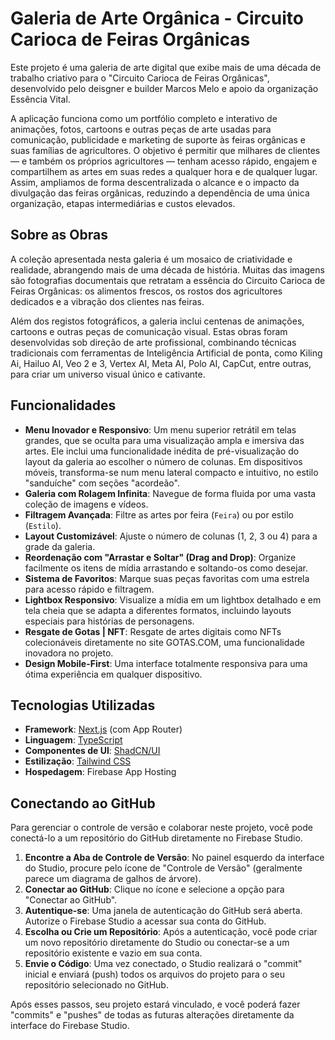 # Galeria de Arte Orgânica - Circuito Carioca de Feiras Orgânicas

Este projeto é uma galeria de arte digital que exibe mais de uma década de trabalho criativo para o "Circuito Carioca de Feiras Orgânicas", desenvolvido pelo deisgner e builder Marcos Melo e apoio da organização Essência Vital.

A aplicação funciona como um portfólio completo e interativo de animações, fotos, cartoons e outras peças de arte usadas para comunicação, publicidade e marketing de suporte às feiras orgânicas e suas famílias de agricultores. O objetivo é permitir que milhares de clientes — e também os próprios agricultores — tenham acesso rápido, engajem e compartilhem as artes em suas redes a qualquer hora e de qualquer lugar. Assim, ampliamos de forma descentralizada o alcance e o impacto da divulgação das feiras orgânicas, reduzindo a dependência de uma única organização, etapas intermediárias e custos elevados.

## Sobre as Obras

A coleção apresentada nesta galeria é um mosaico de criatividade e realidade, abrangendo mais de uma década de história. Muitas das imagens são fotografias documentais que retratam a essência do Circuito Carioca de Feiras Orgânicas: os alimentos frescos, os rostos dos agricultores dedicados e a vibração dos clientes nas feiras.

Além dos registos fotográficos, a galeria inclui centenas de animações, cartoons e outras peças de comunicação visual. Estas obras foram desenvolvidas sob direção de arte profissional, combinando técnicas tradicionais com ferramentas de Inteligência Artificial de ponta, como Kiling Ai, Hailuo AI, Veo 2 e 3, Vertex AI, Meta AI, Polo AI, CapCut, entre outras, para criar um universo visual único e cativante.

## Funcionalidades

*   **Menu Inovador e Responsivo**: Um menu superior retrátil em telas grandes, que se oculta para uma visualização ampla e imersiva das artes. Ele inclui uma funcionalidade inédita de pré-visualização do layout da galeria ao escolher o número de colunas. Em dispositivos móveis, transforma-se num menu lateral compacto e intuitivo, no estilo "sanduíche" com seções "acordeão".
*   **Galeria com Rolagem Infinita**: Navegue de forma fluida por uma vasta coleção de imagens e vídeos.
*   **Filtragem Avançada**: Filtre as artes por feira (`Feira`) ou por estilo (`Estilo`).
*   **Layout Customizável**: Ajuste o número de colunas (1, 2, 3 ou 4) para a grade da galeria.
*   **Reordenação com "Arrastar e Soltar" (Drag and Drop)**: Organize facilmente os itens de mídia arrastando e soltando-os como desejar.
*   **Sistema de Favoritos**: Marque suas peças favoritas com uma estrela para acesso rápido e filtragem.
*   **Lightbox Responsivo**: Visualize a mídia em um lightbox detalhado e em tela cheia que se adapta a diferentes formatos, incluindo layouts especiais para histórias de personagens.
*   **Resgate de Gotas | NFT**: Resgate de artes digitais como NFTs colecionáveis diretamente no site GOTAS.COM, uma funcionalidade inovadora no projeto.
*   **Design Mobile-First**: Uma interface totalmente responsiva para uma ótima experiência em qualquer dispositivo.

## Tecnologias Utilizadas

*   **Framework**: [Next.js](https://nextjs.org/) (com App Router)
*   **Linguagem**: [TypeScript](https://www.typescriptlang.org/)
*   **Componentes de UI**: [ShadCN/UI](https://ui.shadcn.com/)
*   **Estilização**: [Tailwind CSS](https://tailwindcss.com/)
*   **Hospedagem**: Firebase App Hosting

## Conectando ao GitHub

Para gerenciar o controle de versão e colaborar neste projeto, você pode conectá-lo a um repositório do GitHub diretamente no Firebase Studio.

1.  **Encontre a Aba de Controle de Versão**: No painel esquerdo da interface do Studio, procure pelo ícone de "Controle de Versão" (geralmente parece um diagrama de galhos de árvore).
2.  **Conectar ao GitHub**: Clique no ícone e selecione a opção para "Conectar ao GitHub".
3.  **Autentique-se**: Uma janela de autenticação do GitHub será aberta. Autorize o Firebase Studio a acessar sua conta do GitHub.
4.  **Escolha ou Crie um Repositório**: Após a autenticação, você pode criar um novo repositório diretamente do Studio ou conectar-se a um repositório existente e vazio em sua conta.
5.  **Envie o Código**: Uma vez conectado, o Studio realizará o "commit" inicial e enviará (push) todos os arquivos do projeto para o seu repositório selecionado no GitHub.

Após esses passos, seu projeto estará vinculado, e você poderá fazer "commits" e "pushes" de todas as futuras alterações diretamente da interface do Firebase Studio.
